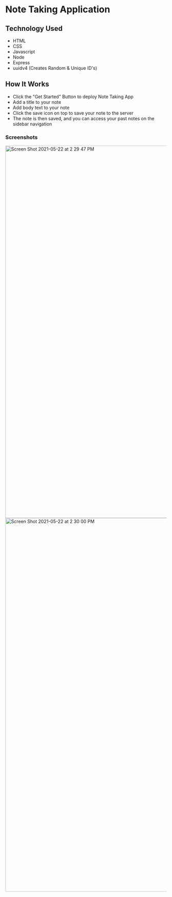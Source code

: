 # Note Taking Application

## Technology Used
- HTML
- CSS
- Javascript
- Node
- Express
- uuidv4 (Creates Random & Unique ID's)

## How It Works
- Click the "Get Started" Button to deploy Note Taking App
- Add a title to your note
- Add body text to your note
- Click the save icon on top to save your note to the server
- The note is then saved, and you can access your past notes on the sidebar navigation

### Screenshots
<img width="1159" alt="Screen Shot 2021-05-22 at 2 29 47 PM" src="https://user-images.githubusercontent.com/79162497/119237349-5bd9ce80-bb0a-11eb-9f1c-3033d0a1939f.png">
<img width="1163" alt="Screen Shot 2021-05-22 at 2 30 00 PM" src="https://user-images.githubusercontent.com/79162497/119237354-5ed4bf00-bb0a-11eb-9f7c-211a3a676727.png">
